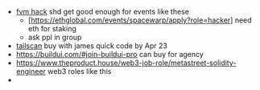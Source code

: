 - [fvm hack](https://ethglobal.com/events/spacewarp?twclid=25nu5jhom1u2eyn5ig9iwtqxp6) shd get good enough for events like these
	- [https://ethglobal.com/events/spacewarp/apply?role=hacker] need eth for staking
	- ask ppl in group
- [tailscan](https://tailscan.com/) buy with james quick code by Apr 23
- https://buildui.com/#join-buildui-pro can buy for agency
- https://www.theproduct.house/web3-job-role/metastreet-solidity-engineer web3 roles like this
-